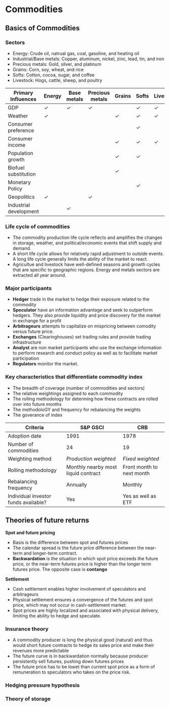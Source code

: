 # Commodities 

## Basics of Commodities

### Sectors

* Energy: Crude oil, natrual gas, coal, gasoline, and heating oil
* Industrial/Base metals: Copper, aluminum, nickel, zinc, lead, tin, and iron
* Precious metals: Gold, silver, and platinum 
* Grains: Corn, soy, wheat, and rice
* Softs: Cotton, cocoa, sugar, and coffee
* Livestock: Hogs, cattle, sheep, and poultry

| **Primary Influences** | **Energy** | **Base metals** | **Precious metals** | **Grains** | **Softs** | **Livestock** |
| ---------------------- | ---------- | --------------- | ------------------- | ---------- | --------- | ------------- |
| GDP                    | ✓          | ✓               | ✓                   |            | ✓         | ✓             |
| Weather                | ✓          |                 |                     | ✓          | ✓         | ✓             |
| Consumer preference    |            |                 |                     |            | ✓         |               |
| Consumer income        |            |                 |                     | ✓          | ✓         | ✓             |
| Population growth      |            |                 |                     | ✓          | ✓         |               |
| Biofuel substitution   |            |                 |                     | ✓          |           |               |
| Monetary Policy        |            |                 |                     |            | ✓         |               |
| Geopolitics            | ✓          |                 | ✓                   |            |           |               |
| Industrial development |            | ✓               |                     |            |           |               |

### Life cycle of commodities

* The commodity production life cycle reflects and amplifies the changes in storage, weather, and political/economic events that shift supply and demand.
* A short life cycle allows for relatively rapid adjustment to outside events. A long life cycle generally limits the ability of the market to react. 
* Agricultue and livestock have well-defined seasons and growth cycles that are specific to geographic regions. Energy and metals sectors are extracted all year around.

### Major participants 

* **Hedger** trade in the market to hedge their exposure related to the commodity
* **Speculator** have an information advantage and seek to outperform hedgers. They also provide liquidity and price discovery for the market in exchange for a profit
* **Arbitrageurs** attempts to capitalize on mispricing between comodity versus future price.
* **Exchanges** (Clearinghouses) set trading rules and provide trading infrastructure
* **Analyst** are non market participants who use the exchange information to perform research and conduct policy as well as to facilitate market participation
* **Regulators** monitor the market. 

### Key characteristics that differentiate commodity index

* The breadth of coverage (number of commodities and sectors)
* The relative weightings assigned to each commodity
* The rolling methodology for determing how these contracts are rolled over into future months
* The methodoloGY and frequency for rebalancing the weights
* The goverance of index

| **Criteria**                         | **S&P GSCI**                        | **CRB**                   |
| ------------------------------------ | ----------------------------------- | ------------------------- |
| Adoption date                        | 1991                                | 1978                      |
| Number of commodities                | 24                                  | 19                        |
| Weighting method                     | *Production weighted*               | *Fixed weighted*          |
| Rolling methodology                  | Monthly nearby most liquid contract | Front month to next month |
| Rebalancing frequency                | Annually                            | Monthly                   |
| Individual investor funds available? | Yes                                 | Yes as well as ETF        |

## Theories of future returns

**Spot and future pricing**

* Basis is the difference between spot and futures prices
* The calendar spread is the future price difference between the near-term and longer-term contract.
* **Backwardation** is the situation in which spot price exceeds the future price, or the near-term futures price is higher than the longer term futures price. The opposite case is **contango**

**Settlement**

* Cash settlement enables higher involvement of speculators and arbitrageurs
* Physical settlement ensures a convergence of the futures and spot price, which may not occur in cash-settlement market. 
* Spot prices are highly localized and associated with physical delivery, limiting the ability to hedge and speculate.

### Insurance theory

* A commodity producer is long the physical good (natural) and thus would short future contracts to hedge its sales price and make their revenues more predictable
* The future curve is in backwardation normally because producer persistently sell futures, pushing down futures prices 
* The future price has to be lowet than current spot price as a form of remuneration to speculators who takes on the price risk.

### Hedging pressure hypothesis



### Theory of storage



